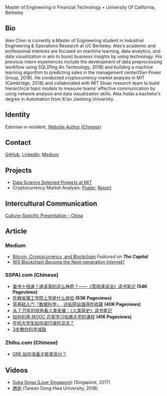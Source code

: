 Master of Engineering in Financial Technology • University Of California, Berkeley

## Bio
Alex Chen is currently a Master of Engineering student in Industrial Engineering & Operations Research at UC Berkeley. Alex’s academic and professional interests are focused on machine learning, data analytics, and data visualization in aim to boost business insights by using technology. His previous intern experiences include the development of data preprocessing workflow using SQL(Ping An Technology, 2018) and building a machine learning algorithm to predicting sales in the management center(San Power Group, 2018). He conducted cryptocurrency market analysis in MIT (Cambridge, 2018) and collaborated with MIT Sloan research team to build hierarchical topic models to measure teams’ effective communication by using network analysis and data visualization skills. Alex holds a bachelor’s degree in Automation from Xi’an Jiaotong University.

## Identity
Estonian e-resident, [Website Author (Chinese)](https://sspai.com/u/gmax5rrj/posts)

## Contact
[GitHub](https://github.com/yuhaochen1997), [LinkedIn](https://www.linkedin.com/in/yuhao-alex-chen-059346174/), [Medium](https://medium.com/@alex_chen_97)

## Projects
* [Data Science Selected Projects at MIT](https://yuhaochen1997.github.io/Data-Science/)
* Cryptocurrency Market Analysis: [Poster](https://nbviewer.jupyter.org/github/yuhaochen1997/Data-Science/blob/master/Cryptocurrency_Market_Analysis_Project/6.419_Project_Poster.pdf), [Report](https://nbviewer.jupyter.org/github/yuhaochen1997/Data-Science/blob/master/Cryptocurrency_Market_Analysis_Project/6.419_Project_Cryptocurrency_Market_Analysis.pdf)

## Intercultural Communication
[Culture-Specific Presentation - China](https://www.youtube.com/watch?v=jOvxUHXii1k)

## Article
### Medium
* [Bitcoin, Cryptocurrency, and Blockchain](https://medium.com/the-capital/bitcoin-cryptocurrency-and-blockchain-8f9d93b3ba71)  _Featured on **The Capital**_
* [Will Blockchain Become the Next-generation Internet?](https://medium.com/@alex_chen_97/will-blockchain-become-the-next-generation-internet-4004f47d39b7)

### SSPAI.com (Chinese)
* [看书十倍速？速读真的这么神奇？——《雪球速读法》读书笔记](https://sspai.com/post/45698) **(54K Pageviews)**
* [在麻省理工学院上学是什么体验](https://sspai.com/post/52913) **(53K Pageviews)**
* [零基础入门「数据科学」, 这些网站值得你收藏](https://sspai.com/post/53908) **(40K Pageviews)**
* [从 7 万年的视角看人类发展：《人类简史》读书笔记](https://sspai.com/post/54203)
* [如何利用 MOOC 在家学习哈佛大学的课程](https://sspai.com/post/55011) **(41K Pageviews)**
* [在校大学生如何进行海外交流？](https://sspai.com/post/55627)
* [3步教你科学减脂](https://sspai.com/post/58909)

### Zhihu.com (Chinese)
* [GRE 如何准备才能拿高分？](https://www.zhihu.com/question/19701271/answer/415580864)

## Videos
* [Suka Singa (Love Singapore)](https://v.qq.com/x/page/g0540dtbn8x.html) (Singapore, 2017)
* [邂逅](https://www.youtube.com/watch?v=INd1QZ1ipvE) (Taiwan Dong Hwa University, 2018)
